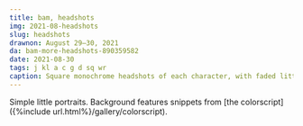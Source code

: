 ```yaml
---
title: bam, headshots
img: 2021-08-headshots
slug: headshots
drawnon: August 29–30, 2021
da: bam-more-headshots-890359582
date: 2021-08-30
tags: j kl a c g d sq wr
caption: Square monochrome headshots of each character, with faded little scenes off to the side.
---
```

Simple little portraits. Background features snippets from [the colorscript]({%include url.html%}/gallery/colorscript).